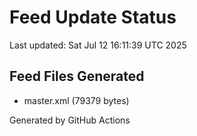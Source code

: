 # Feed Update Status
Last updated: Sat Jul 12 16:11:39 UTC 2025

## Feed Files Generated
- master.xml (79379 bytes)

Generated by GitHub Actions

